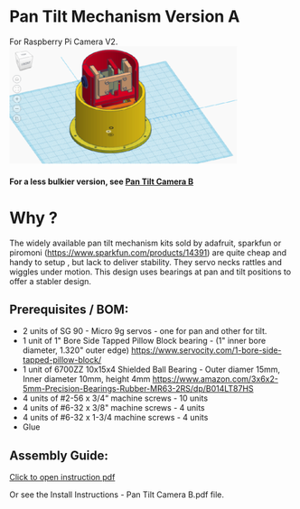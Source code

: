 # Pan Tilt Mechanism Version A
For Raspberry Pi Camera V2.
<img src="https://github.com/inertiarobotics/Pan-Tilt-Camera-A/blob/main/Camera%20Mount%20Component.png?raw=true" width="80%" height="80%">

#### For a less bulkier version, see [Pan Tilt Camera B](https://github.com/inertiarobotics/Pan-Tilt-Camera-B)


# Why ? 
The widely available pan tilt mechanism kits sold by adafruit, sparkfun or piromoni (https://www.sparkfun.com/products/14391) are quite cheap and handy to setup , but lack to deliver stability. They servo necks rattles and wiggles under motion. This design uses bearings at pan and tilt positions to offer a stabler design.

## Prerequisites / BOM:
- 2 units of SG 90 - Micro 9g servos - one for pan and other for tilt.
- 1 unit of 1" Bore Side Tapped Pillow Block bearing - (1" inner bore diameter, 1.320" outer edge)
https://www.servocity.com/1-bore-side-tapped-pillow-block/
- 1 unit of 6700ZZ 10x15x4 Shielded Ball Bearing - Outer diamer 15mm, Inner diameter 10mm, height 4mm 
https://www.amazon.com/3x6x2-5mm-Precision-Bearings-Rubber-MR63-2RS/dp/B014LT87HS
- 4 units of  #2-56 x 3/4“ machine screws - 10 units
- 4 units of #6-32 x 3/8" machine screws - 4 units
- 4 units of #6-32 x 1-3/4 machine screws - 4 units
- Glue

## Assembly Guide:
[Click to open instruction pdf ](Pan-Tilt-Camera-A/blob/main/Install%20Instructions%20-%20Pan%20Tilt%20Camera%20A.pdf)

Or see the Install Instructions - Pan Tilt Camera B.pdf file.
